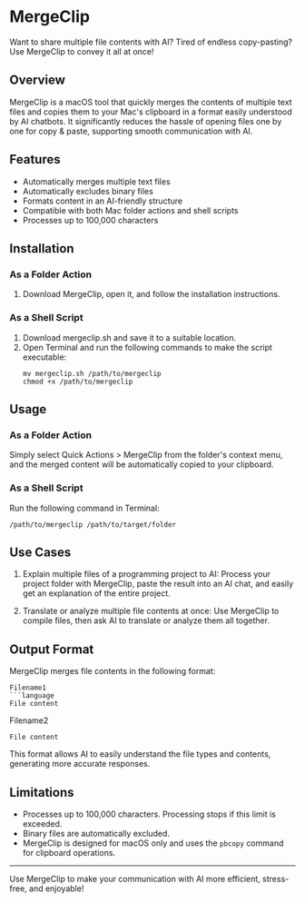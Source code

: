 # MergeClip

Want to share multiple file contents with AI? Tired of endless copy-pasting? Use MergeClip to convey it all at once!

## Overview

MergeClip is a macOS tool that quickly merges the contents of multiple text files and copies them to your Mac's clipboard in a format easily understood by AI chatbots. It significantly reduces the hassle of opening files one by one for copy & paste, supporting smooth communication with AI.

## Features

- Automatically merges multiple text files
- Automatically excludes binary files
- Formats content in an AI-friendly structure
- Compatible with both Mac folder actions and shell scripts
- Processes up to 100,000 characters

## Installation

### As a Folder Action

1. Download MergeClip, open it, and follow the installation instructions.

### As a Shell Script

1. Download mergeclip.sh and save it to a suitable location.
2. Open Terminal and run the following commands to make the script executable:
   ```
   mv mergeclip.sh /path/to/mergeclip
   chmod +x /path/to/mergeclip
   ```

## Usage

### As a Folder Action

Simply select Quick Actions > MergeClip from the folder's context menu, and the merged content will be automatically copied to your clipboard.

### As a Shell Script

Run the following command in Terminal:

```
/path/to/mergeclip /path/to/target/folder
```

## Use Cases

1. Explain multiple files of a programming project to AI:
   Process your project folder with MergeClip, paste the result into an AI chat, and easily get an explanation of the entire project.

2. Translate or analyze multiple file contents at once:
   Use MergeClip to compile files, then ask AI to translate or analyze them all together.

## Output Format

MergeClip merges file contents in the following format:

```
Filename1
```language
File content
```

Filename2
```language
File content
```

This format allows AI to easily understand the file types and contents, generating more accurate responses.

## Limitations

- Processes up to 100,000 characters. Processing stops if this limit is exceeded.
- Binary files are automatically excluded.
- MergeClip is designed for macOS only and uses the `pbcopy` command for clipboard operations.

---

Use MergeClip to make your communication with AI more efficient, stress-free, and enjoyable!
